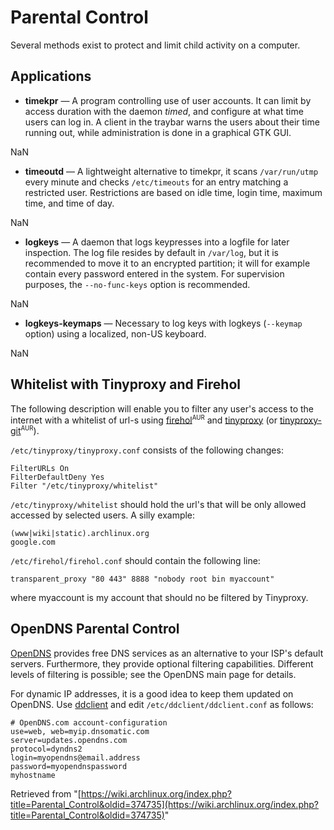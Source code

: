 # Parental Control

Several methods exist to protect and limit child activity on a computer.

## Applications

*   **timekpr** — A program controlling use of user accounts. It can limit by access duration with the daemon _timed_, and configure at what time users can log in. A client in the traybar warns the users about their time running out, while administration is done in a graphical GTK GUI.

NaN

*   **timeoutd** — A lightweight alternative to timekpr, it scans `/var/run/utmp` every minute and checks `/etc/timeouts` for an entry matching a restricted user. Restrictions are based on idle time, login time, maximum time, and time of day.

NaN

*   **logkeys** — A daemon that logs keypresses into a logfile for later inspection. The log file resides by default in `/var/log`, but it is recommended to move it to an encrypted partition; it will for example contain every password entered in the system. For supervision purposes, the `--no-func-keys` option is recommended.

NaN

*   **logkeys-keymaps** — Necessary to log keys with logkeys (`--keymap` option) using a localized, non-US keyboard.

NaN

## Whitelist with Tinyproxy and Firehol

The following description will enable you to filter any user's access to the internet with a whitelist of url-s using [firehol](https://aur.archlinux.org/packages/firehol/)<sup><small>AUR</small></sup> and [tinyproxy](https://www.archlinux.org/packages/?name=tinyproxy) (or [tinyproxy-git](https://aur.archlinux.org/packages/tinyproxy-git/)<sup><small>AUR</small></sup>).

`/etc/tinyproxy/tinyproxy.conf` consists of the following changes:

```
FilterURLs On
FilterDefaultDeny Yes
Filter "/etc/tinyproxy/whitelist"

```

`/etc/tinyproxy/whitelist` should hold the url's that will be only allowed accessed by selected users. A silly example:

```
(www|wiki|static).archlinux.org
google.com

```

`/etc/firehol/firehol.conf` should contain the following line:

```
transparent_proxy "80 443" 8888 "nobody root bin myaccount"

```

where myaccount is my account that should no be filtered by Tinyproxy.

## OpenDNS Parental Control

[OpenDNS](http://www.opendns.com/home-solutions/parental-controls/) provides free DNS services as an alternative to your ISP's default servers. Furthermore, they provide optional filtering capabilities. Different levels of filtering is possible; see the OpenDNS main page for details.

For dynamic IP addresses, it is a good idea to keep them updated on OpenDNS. Use [ddclient](https://www.archlinux.org/packages/?name=ddclient) and edit `/etc/ddclient/ddclient.conf` as follows:

```
# OpenDNS.com account-configuration
use=web, web=myip.dnsomatic.com
server=updates.opendns.com
protocol=dyndns2
login=myopendns@email.address
password=myopendnspassword
myhostname

```

Retrieved from "[https://wiki.archlinux.org/index.php?title=Parental_Control&oldid=374735](https://wiki.archlinux.org/index.php?title=Parental_Control&oldid=374735)"